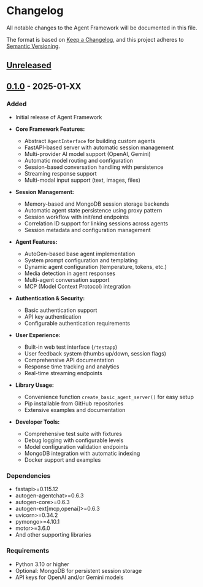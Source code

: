 # Changelog

All notable changes to the Agent Framework will be documented in this file.

The format is based on [Keep a Changelog](https://keepachangelog.com/en/1.0.0/),
and this project adheres to [Semantic Versioning](https://semver.org/spec/v2.0.0.html).

## [Unreleased]

## [0.1.0] - 2025-01-XX

### Added
- Initial release of Agent Framework
- **Core Framework Features:**
  - Abstract `AgentInterface` for building custom agents
  - FastAPI-based server with automatic session management
  - Multi-provider AI model support (OpenAI, Gemini)
  - Automatic model routing and configuration
  - Session-based conversation handling with persistence
  - Streaming response support
  - Multi-modal input support (text, images, files)

- **Session Management:**
  - Memory-based and MongoDB session storage backends  
  - Automatic agent state persistence using proxy pattern
  - Session workflow with init/end endpoints
  - Correlation ID support for linking sessions across agents
  - Session metadata and configuration management

- **Agent Features:**
  - AutoGen-based base agent implementation
  - System prompt configuration and templating
  - Dynamic agent configuration (temperature, tokens, etc.)
  - Media detection in agent responses
  - Multi-agent conversation support
  - MCP (Model Context Protocol) integration

- **Authentication & Security:**
  - Basic authentication support
  - API key authentication
  - Configurable authentication requirements

- **User Experience:**
  - Built-in web test interface (`/testapp`)
  - User feedback system (thumbs up/down, session flags)
  - Comprehensive API documentation
  - Response time tracking and analytics
  - Real-time streaming endpoints

- **Library Usage:**
  - Convenience function `create_basic_agent_server()` for easy setup
  - Pip installable from GitHub repositories
  - Extensive examples and documentation

- **Developer Tools:**
  - Comprehensive test suite with fixtures
  - Debug logging with configurable levels
  - Model configuration validation endpoints
  - MongoDB integration with automatic indexing
  - Docker support and examples

### Dependencies
- fastapi>=0.115.12
- autogen-agentchat>=0.6.3
- autogen-core>=0.6.3
- autogen-ext[mcp,openai]>=0.6.3
- uvicorn>=0.34.2
- pymongo>=4.10.1
- motor>=3.6.0
- And other supporting libraries

### Requirements
- Python 3.10 or higher
- Optional: MongoDB for persistent session storage
- API keys for OpenAI and/or Gemini models

[Unreleased]: https://github.com/Cinco-AI/AgentFramework/compare/v0.1.0...HEAD
[0.1.0]: https://github.com/Cinco-AI/AgentFramework/releases/tag/v0.1.0 